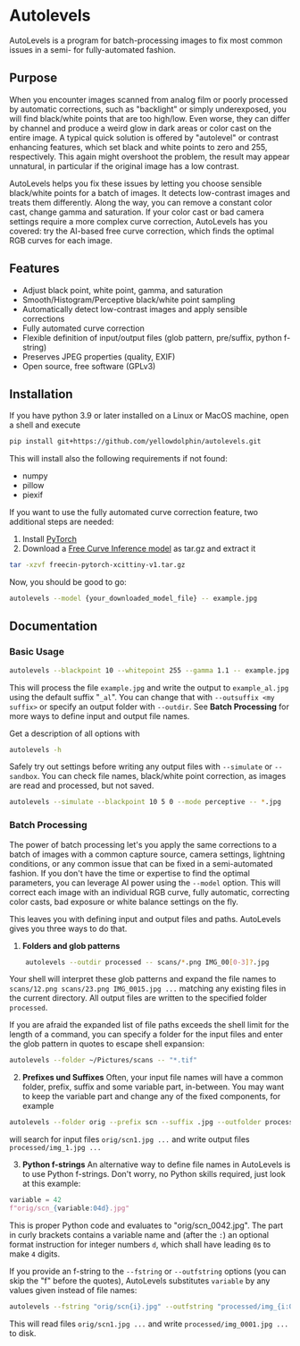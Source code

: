 # Autolevels

AutoLevels is a program for batch-processing images to fix most common issues in a semi- for fully-automated fashion.


## Purpose

When you encounter images scanned from analog film or poorly processed by automatic corrections, such as "backlight" or simply underexposed, you will find black/white points that are too high/low. Even worse, they can differ by channel and produce a weird glow in dark areas or color cast on the entire image. A typical quick solution is offered by "autolevel" or contrast enhancing features, which set black and white points to zero and 255, respectively. This again might overshoot the problem, the result may appear unnatural, in particular if the original image has a low contrast.

AutoLevels helps you fix these issues by letting you choose sensible black/white points for a batch of images. It detects low-contrast images and treats them differently. Along the way, you can remove a constant color cast, change gamma and saturation. If your color cast or bad camera settings require a more complex curve correction, AutoLevels has you covered: try the AI-based free curve correction, which finds the optimal RGB curves for each image.


## Features

- Adjust black point, white point, gamma, and saturation
- Smooth/Histogram/Perceptive black/white point sampling
- Automatically detect low-contrast images and apply sensible corrections
- Fully automated curve correction
- Flexible definition of input/output files (glob pattern, pre/suffix, python f-string)
- Preserves JPEG properties (quality, EXIF)
- Open source, free software (GPLv3)


## Installation

If you have python 3.9 or later installed on a Linux or MacOS machine, open a shell and execute

```bash
pip install git+https://github.com/yellowdolphin/autolevels.git
```

This will install also the following requirements if not found:
- numpy
- pillow
- piexif

If you want to use the fully automated curve correction feature, two additional steps are needed:
1. Install [PyTorch](https://pytorch.org/)
2. Download a [Free Curve Inference model](https://www.kaggle.com/models/greendolphin/freecin) as tar.gz and extract it
```bash
tar -xzvf freecin-pytorch-xcittiny-v1.tar.gz
```

Now, you should be good to go:
```bash
autolevels --model {your_downloaded_model_file} -- example.jpg
```


## Documentation

### Basic Usage

```bash
autolevels --blackpoint 10 --whitepoint 255 --gamma 1.1 -- example.jpg
```

This will process the file `example.jpg` and write the output to `example_al.jpg` using the default suffix "`_al`". You can change that with ```--outsuffix <my suffix>``` or specify an output folder with ```--outdir```. See **Batch Processing** for more ways to define input and output file names.

Get a description of all options with

```bash
autolevels -h
```

Safely try out settings before writing any output files with `--simulate` or `--sandbox`. You can check file names, black/white point correction, as images are read and processed, but not saved.
```bash
autolevels --simulate --blackpoint 10 5 0 --mode perceptive -- *.jpg
```

### Batch Processing

The power of batch processing let's you apply the same corrections to a batch of images with a common capture source, camera settings, lightning conditions, or any common issue that can be fixed in a semi-automated fashion. If you don't have the time or expertise to find the optimal parameters, you can leverage AI power using the ```--model``` option. This will correct each image with an individual RGB curve, fully automatic, correcting color casts, bad exposure or white balance settings on the fly.

This leaves you with defining input and output files and paths. AutoLevels gives you three ways to do that.

1. **Folders and glob patterns**
```bash
    autolevels --outdir processed -- scans/*.png IMG_00[0-3]?.jpg
```
Your shell will interpret these glob patterns and expand the file names to `scans/12.png scans/23.png IMG_0015.jpg ...` matching any existing files in the current directory. All output files are written to the specified folder `processed`. 

If you are afraid the expanded list of file paths exceeds the shell limit for the length of a command, you can specify a folder for the input files and enter the glob pattern in quotes to escape shell expansion:
```bash
autolevels --folder ~/Pictures/scans -- "*.tif"
```

2. **Prefixes und Suffixes**
Often, your input file names will have a common folder, prefix, suffix and some variable part, in-between. You may want to keep the variable part and change any of the fixed components, for example
```bash
autolevels --folder orig --prefix scn --suffix .jpg --outfolder processed --outprefix img_ --outsuffix .jpg -- 1 2 3 4
```
will search for input files `orig/scn1.jpg ...` and write output files `processed/img_1.jpg ...`

3. **Python f-strings**
An alternative way to define file names in AutoLevels is to use Python f-strings. Don't worry, no Python skills required, just look at this example:
```python
variable = 42
f"orig/scn_{variable:04d}.jpg"
```
This is proper Python code and evaluates to "orig/scn_0042.jpg". The part in curly brackets contains a variable name and (after the `:`) an optional format instruction for integer numbers `d`, which shall have leading `0`s to make `4` digits.

If you provide an f-string to the `--fstring` or `--outfstring` options (you can skip the "f" before the quotes), AutoLevels substitutes `variable` by any values given instead of file names:
```bash
autolevels --fstring "orig/scn{i}.jpg" --outfstring "processed/img_{i:04d}.jpg" -- 1 2 3
```
This will read files `orig/scn1.jpg ...` and write `processed/img_0001.jpg ...` to disk.